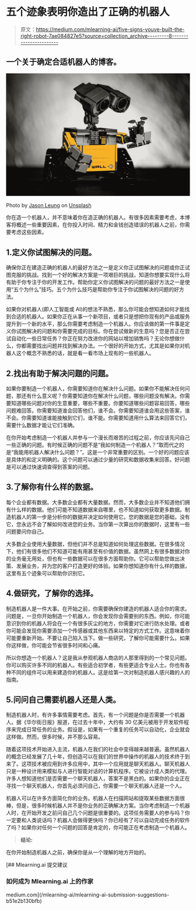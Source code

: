 # 五个迹象表明你造出了正确的机器人

> 原文：<https://medium.com/mlearning-ai/five-signs-youve-built-the-right-robot-7ae084827e5?source=collection_archive---------8----------------------->

## 一个关于确定合适机器人的博客。

![](img/a094a9981611ca4c8bb67ad533c66791.png)

Photo by [Jason Leung](https://unsplash.com/@ninjason?utm_source=medium&utm_medium=referral) on [Unsplash](https://unsplash.com?utm_source=medium&utm_medium=referral)

你在造一个机器人，并不意味着你在造正确的机器人。有很多因素需要考虑，本博客将概述一些重要因素，在你投入时间、精力和金钱创造错误的机器人之前，你需要考虑这些因素。

## 1.定义你试图解决的问题。

确保你正在建造正确的机器人的最好方法之一是定义你正试图解决的问题或你正试图克服的挑战。找到一个好的解决方案是一项艰巨的挑战，知道你想要实现什么将有助于你专注于你的开发工作。帮助你定义你试图解决的问题的最好方法之一是使用“五个为什么”技巧。五个为什么技巧是帮助你专注于你试图解决的问题的好方法。

如果你对机器人(即人工智能或 AI)的想法不熟悉，那么你可能会想知道如何才能找到合适的机器人。如果你正在从事一个新项目，或者只是想把你现有的产品或服务提升到一个新的水平，那么你需要考虑制造一个机器人。你应该做的第一件事是定义你试图解决的问题和你需要完成的目标。你在尝试做新的生意吗？您是否正在尝试自动化一些日常任务？你正在努力改进你的网站以增加销售吗？无论你想做什么，你都需要找出问题并找到解决办法。一个很好的开始方式，尤其是如果你对机器人这个概念不熟悉的话，就是看一看市场上现有的一些机器人。

## 2.找出有助于解决问题的问题。

如果你要制造一个机器人，你需要知道你在解决什么问题。如果你不能解决任何问题，那还有什么意义呢？你需要知道你在解决什么问题，哪些问题没有解决。你需要知道哪些问题对你的生意重要，哪些不重要。你要知道哪些问题容易回答，哪些问题难回答。你需要知道谁会回答他们，谁不会。你需要知道谁会用这些答案，谁不会。你需要知道谁能接触到它们，谁不能。你需要知道用什么算法来回答它们，需要什么数据才能让它们准确。

在你开始考虑制造一个机器人并参与一个漫长而艰苦的过程之前，你应该先问自己一些正确的问题。有时候正确的问题不是“我如何制造一个机器人？”取而代之的是“我能用机器人解决什么问题？”。这是一个非常重要的区别。一个好的问题应该是具体的和定义明确的。这个问题可以通过少量的研究和数据收集来回答。好问题是可以通过快速调查得到答案的问题。

## 3.了解你有什么样的数据。

每个企业都有数据。大多数企业都有大量数据。然而，大多数企业并不知道他们拥有什么样的数据。他们可能不知道数据来自哪里，也不知道如何获取更多数据。制造机器人的第一步是分析你的数据并决定如何使用它。您的数据是您的基础，没有它，您永远不会了解如何改进您的业务。当你第一次算出你的数据时，这里有一些问题要问你自己。

大多数企业使用大量数据，但他们并不总是知道如何处理这些数据。在很多情况下，他们有很多他们不知道可能有用甚至有价值的数据。虽然网上有很多数据对你的业务毫无用处，但也有一些数据可以在很多方面帮助你。它可以帮助您做出决策、发展业务，并为您的客户打造更好的体验。如果你想知道你有什么样的数据，这里有五个迹象可以帮助你识别它。

## 4.做研究，了解你的选择。

制造机器人是一件大事。在开始之前，你需要确保你建造的机器人适合你的需求。问题是，一旦你开始制造一个机器人，你会发现你会需要别的东西。例如，你可能意识到你的机器人将会在一个有很多灰尘的地方，你需要对它进行防水处理。或者你可能会发现你需要添加一个传感器或其他东西来以特定的方式工作。这意味着你可能要重新开始。不要让自己陷入当下。做一些研究，了解你可能需要什么。如果你这样做，你可能会节省很多时间和心痛。

所以你想造一个机器人？这是我从参观机器人商店的人那里得到的一个常见问题。你可以购买许多不同的机器人。有些适合初学者，有些更适合专业人士。你也有各种不同的组件可以用来建造你的机器人。这是给第一次对制造机器人感兴趣的人的指南。

## 5.问问自己需要机器人还是人类。

制造机器人时，有许多事情需要考虑。首先，有一个问题是你是否需要一个机器人。据《华尔街日报》报道，在过去十年中，大约有 30 亿美元被用于开发软件程序来完成日常任务的业务。假设是，如果有一个重复的任务可以自动化，企业就会这样做。然而，很多时候，并不那么容易。

随着这项技术开始进入主流，机器人在我们的社会中变得越来越普遍。虽然机器人的概念已经发展了几十年，但创造可以在我们的世界中操作的机器人的技术终于到来了。这项技术被应用到许多应用中，其中一个应用就是聊天机器人。聊天机器人只是一种设计用来模拟与人进行智能对话的计算机程序。它被设计成人类的代理。许多人想知道他们是否需要一个聊天机器人，答案不是黑白的。如果你的企业正在寻找一个聊天机器人，你首先必须问自己，你需要一个聊天机器人还是一个人。

机器人可以在许多方面简化你的业务。机器人在扫描网站和提取某些数据方面很棒，但是，很多时候机器人并不是你业务的正确解决方案。当你考虑制造一个机器人时，在开始开发之前问自己几个问题是很重要的。这项任务需要人的参与吗？你一定要和人类说话吗？机器人会做得更快吗？你已经有了可以自动完成任务的软件了吗？如果你对任何一个问题的回答是肯定的，你可能正在考虑制造一个机器人。

> **结论:**

在你开始制造机器人之前，确保你是从一个理解的地方开始的。

[](/mlearning-ai/mlearning-ai-submission-suggestions-b51e2b130bfb) [## Mlearning.ai 提交建议

### 如何成为 Mlearning.ai 上的作家

medium.com](/mlearning-ai/mlearning-ai-submission-suggestions-b51e2b130bfb)